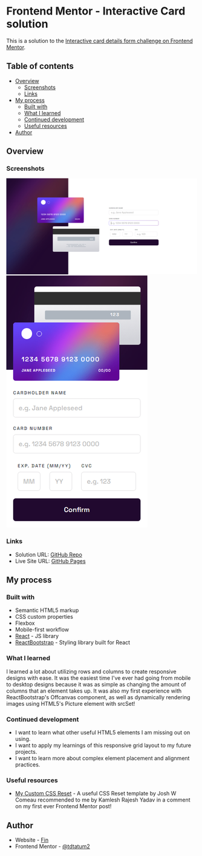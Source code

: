 # Frontend Mentor - Interactive Card solution

This is a solution to the [Interactive card details form challenge on Frontend Mentor](https://www.frontendmentor.io/challenges/interactive-card-details-form-XpS8cKZDWw/).

## Table of contents

- [Overview](#overview)
  - [Screenshots](#screenshots)
  - [Links](#links)
- [My process](#my-process)
  - [Built with](#built-with)
  - [What I learned](#what-i-learned)
  - [Continued development](#continued-development)
  - [Useful resources](#useful-resources)
- [Author](#author)

## Overview

### Screenshots

![](./src/assets/images/desktop.PNG)
![](./src/assets/images/mobile.PNG)

### Links

- Solution URL: [GitHub Repo](https://github.com/tdtatum2/Interactive-Card)
- Live Site URL: [GitHub Pages](https://tdtatum2.github.io/Interactive-Card)

## My process

### Built with

- Semantic HTML5 markup
- CSS custom properties
- Flexbox
- Mobile-first workflow
- [React](https://reactjs.org/) - JS library
- [ReactBootstrap](https://react-bootstrap.github.io/) - Styling library built for React

### What I learned

I learned a lot about utilizing rows and columns to create responsive designs with ease. It was the easiest time I've ever had going from mobile to desktop designs because it was as simple as changing the amount of columns that an element takes up. It was also my first experience with ReactBootstrap's Offcanvas component, as well as dynamically rendering images using HTML5's Picture element with srcSet!

### Continued development

- I want to learn what other useful HTML5 elements I am missing out on using.
- I want to apply my learnings of this responsive grid layout to my future projects.
- I want to learn more about complex element placement and alignment practices.

### Useful resources

- [My Custom CSS Reset](https://www.joshwcomeau.com/css/custom-css-reset/) - A useful CSS Reset template by Josh W Comeau recommended to me by Kamlesh Rajesh Yadav in a comment on my first ever Frontend Mentor post!


## Author

- Website - [Fin](https://www.fintatum.com)
- Frontend Mentor - [@tdtatum2](https://www.frontendmentor.io/profile/tdtatum2)